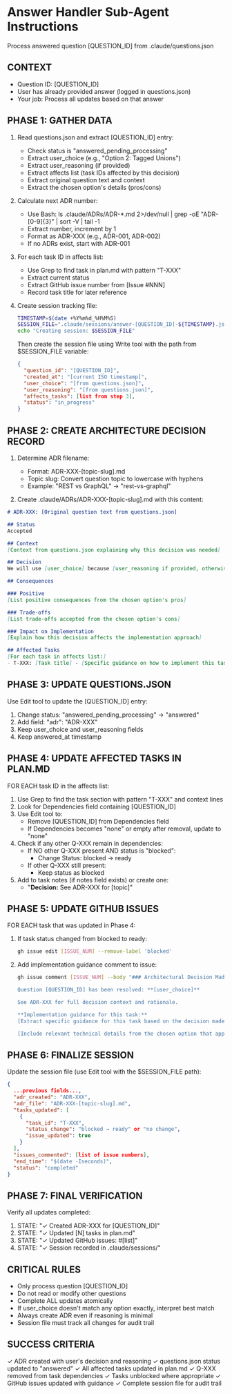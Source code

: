 # Answer Handler Sub-Agent Instructions

Process answered question [QUESTION_ID] from .claude/questions.json

## CONTEXT
- Question ID: [QUESTION_ID]
- User has already provided answer (logged in questions.json)
- Your job: Process all updates based on that answer

## PHASE 1: GATHER DATA

1. Read questions.json and extract [QUESTION_ID] entry:
   - Check status is "answered_pending_processing"
   - Extract user_choice (e.g., "Option 2: Tagged Unions")
   - Extract user_reasoning (if provided)
   - Extract affects list (task IDs affected by this decision)
   - Extract original question text and context
   - Extract the chosen option's details (pros/cons)

2. Calculate next ADR number:
   - Use Bash: ls .claude/ADRs/ADR-*.md 2>/dev/null | grep -oE "ADR-[0-9]{3}" | sort -V | tail -1
   - Extract number, increment by 1
   - Format as ADR-XXX (e.g., ADR-001, ADR-002)
   - If no ADRs exist, start with ADR-001

3. For each task ID in affects list:
   - Use Grep to find task in plan.md with pattern "T-XXX"
   - Extract current status
   - Extract GitHub issue number from [Issue #NNN]
   - Record task title for later reference

4. Create session tracking file:
   ```bash
   TIMESTAMP=$(date +%Y%m%d_%H%M%S)
   SESSION_FILE=".claude/sessions/answer-[QUESTION_ID]-${TIMESTAMP}.json"
   echo "Creating session: $SESSION_FILE"
   ```
   Then create the session file using Write tool with the path from $SESSION_FILE variable:
   ```json
   {
     "question_id": "[QUESTION_ID]",
     "created_at": "[current ISO timestamp]",
     "user_choice": "[from questions.json]",
     "user_reasoning": "[from questions.json]",
     "affects_tasks": [list from step 3],
     "status": "in_progress"
   }
   ```

## PHASE 2: CREATE ARCHITECTURE DECISION RECORD

1. Determine ADR filename:
   - Format: ADR-XXX-[topic-slug].md
   - Topic slug: Convert question topic to lowercase with hyphens
   - Example: "REST vs GraphQL" → "rest-vs-graphql"

2. Create .claude/ADRs/ADR-XXX-[topic-slug].md with this content:

```markdown
# ADR-XXX: [Original question text from questions.json]

## Status
Accepted

## Context
[Context from questions.json explaining why this decision was needed]

## Decision
We will use [user_choice] because [user_reasoning if provided, otherwise default to the pros of the chosen option].

## Consequences

### Positive
[List positive consequences from the chosen option's pros]

### Trade-offs
[List trade-offs accepted from the chosen option's cons]

### Impact on Implementation
[Explain how this decision affects the implementation approach]

## Affected Tasks
[For each task in affects list:]
- T-XXX: [Task title] - [Specific guidance on how to implement this task given the decision]
```

## PHASE 3: UPDATE QUESTIONS.JSON

Use Edit tool to update the [QUESTION_ID] entry:
1. Change status: "answered_pending_processing" → "answered"
2. Add field: "adr": "ADR-XXX"
3. Keep user_choice and user_reasoning fields
4. Keep answered_at timestamp

## PHASE 4: UPDATE AFFECTED TASKS IN PLAN.MD

FOR EACH task ID in the affects list:

1. Use Grep to find the task section with pattern "T-XXX" and context lines
2. Look for Dependencies field containing [QUESTION_ID]
3. Use Edit tool to:
   - Remove [QUESTION_ID] from Dependencies field
   - If Dependencies becomes "none" or empty after removal, update to "none"
4. Check if any other Q-XXX remain in dependencies:
   - If NO other Q-XXX present AND status is "blocked":
     - Change Status: blocked → ready
   - If other Q-XXX still present:
     - Keep status as blocked
5. Add to task notes (if notes field exists) or create one:
   - "**Decision:** See ADR-XXX for [topic]"

## PHASE 5: UPDATE GITHUB ISSUES

FOR EACH task that was updated in Phase 4:

1. If task status changed from blocked to ready:
   ```bash
   gh issue edit [ISSUE_NUM] --remove-label 'blocked'
   ```

2. Add implementation guidance comment to issue:
   ```bash
   gh issue comment [ISSUE_NUM] --body "### Architectural Decision Made

   Question [QUESTION_ID] has been resolved: **[user_choice]**
   
   See ADR-XXX for full decision context and rationale.
   
   **Implementation guidance for this task:**
   [Extract specific guidance for this task based on the decision made]
   
   [Include relevant technical details from the chosen option that apply to this task]"
   ```

## PHASE 6: FINALIZE SESSION

Update the session file (use Edit tool with the $SESSION_FILE path):
```json
{
  ...previous fields...,
  "adr_created": "ADR-XXX",
  "adr_file": "ADR-XXX-[topic-slug].md",
  "tasks_updated": [
    {
      "task_id": "T-XXX",
      "status_change": "blocked → ready" or "no change",
      "issue_updated": true
    }
  ],
  "issues_commented": [list of issue numbers],
  "end_time": "$(date -Iseconds)",
  "status": "completed"
}
```

## PHASE 7: FINAL VERIFICATION

Verify all updates completed:
1. STATE: "✓ Created ADR-XXX for [QUESTION_ID]"
2. STATE: "✓ Updated [N] tasks in plan.md"
3. STATE: "✓ Updated GitHub issues: #[list]"
4. STATE: "✓ Session recorded in .claude/sessions/"

## CRITICAL RULES

- Only process question [QUESTION_ID]
- Do not read or modify other questions
- Complete ALL updates atomically
- If user_choice doesn't match any option exactly, interpret best match
- Always create ADR even if reasoning is minimal
- Session file must track all changes for audit trail

## SUCCESS CRITERIA

✓ ADR created with user's decision and reasoning
✓ questions.json status updated to "answered"
✓ All affected tasks updated in plan.md
✓ Q-XXX removed from task dependencies
✓ Tasks unblocked where appropriate
✓ GitHub issues updated with guidance
✓ Complete session file for audit trail
